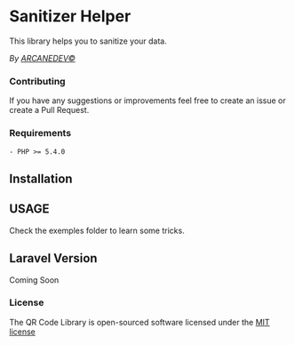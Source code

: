 Sanitizer Helper
==============
This library helps you to sanitize your data.

*By [ARCANEDEV&copy;](http://www.arcanedev.net/)*

### Contributing
If you have any suggestions or improvements feel free to create an issue or create a Pull Request.

### Requirements
    - PHP >= 5.4.0
    
## Installation


## USAGE

Check the exemples folder to learn some tricks.

## Laravel Version

Coming Soon

### License

The QR Code Library is open-sourced software licensed under the [MIT license](http://opensource.org/licenses/MIT)
